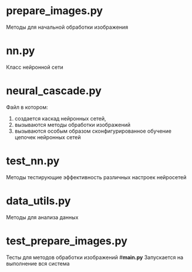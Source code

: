 # **prepare_images.py**
Методы для начальной обработки изображения
# **nn.py**
Класс нейронной сети
# **neural_cascade.py**
Файл в котором:
1. создается каскад нейронных сетей, 
2. вызываются методы обработки изображений
3. вызываются особым образом сконфигурированное обучение цепочек нейронных сетей
# **test_nn.py**
Методы тестирующие эффективность различных настроек нейросетей
# **data_utils.py**
Методы для анализа данных
# **test_prepare_images.py**
Тесты для методов обработки изображений
#**main.py**
Запускается на выполнение вся система